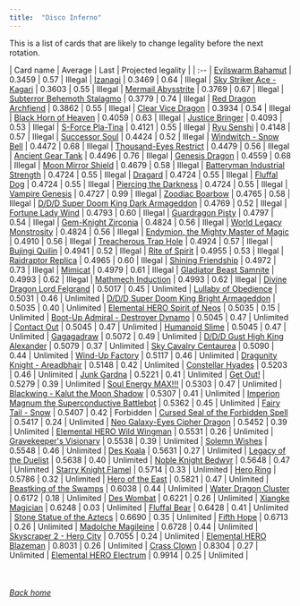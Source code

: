 ```yaml
---
title:  "Disco Inferno"
---
```


This is a list of cards that are likely to change legality before the next rotation.

| Card name | Average | Last | Projected legality |
| :-- |
[Evilswarm Bahamut](https://db.ygoprodeck.com/card/?search=Evilswarm%20Bahamut) | 0.3459 | 0.57 | Illegal |
[Izanagi](https://db.ygoprodeck.com/card/?search=Izanagi) | 0.3469 | 0.64 | Illegal |
[Sky Striker Ace - Kagari](https://db.ygoprodeck.com/card/?search=Sky%20Striker%20Ace%20-%20Kagari) | 0.3603 | 0.55 | Illegal |
[Mermail Abysstrite](https://db.ygoprodeck.com/card/?search=Mermail%20Abysstrite) | 0.3769 | 0.67 | Illegal |
[Subterror Behemoth Stalagmo](https://db.ygoprodeck.com/card/?search=Subterror%20Behemoth%20Stalagmo) | 0.3779 | 0.74 | Illegal |
[Red Dragon Archfiend](https://db.ygoprodeck.com/card/?search=Red%20Dragon%20Archfiend) | 0.3862 | 0.55 | Illegal |
[Clear Vice Dragon](https://db.ygoprodeck.com/card/?search=Clear%20Vice%20Dragon) | 0.3934 | 0.54 | Illegal |
[Black Horn of Heaven](https://db.ygoprodeck.com/card/?search=Black%20Horn%20of%20Heaven) | 0.4059 | 0.63 | Illegal |
[Justice Bringer](https://db.ygoprodeck.com/card/?search=Justice%20Bringer) | 0.4093 | 0.53 | Illegal |
[S-Force Pla-Tina](https://db.ygoprodeck.com/card/?search=S-Force%20Pla-Tina) | 0.4121 | 0.55 | Illegal |
[Ryu Senshi](https://db.ygoprodeck.com/card/?search=Ryu%20Senshi) | 0.4148 | 0.57 | Illegal |
[Successor Soul](https://db.ygoprodeck.com/card/?search=Successor%20Soul) | 0.4424 | 0.52 | Illegal |
[Windwitch - Snow Bell](https://db.ygoprodeck.com/card/?search=Windwitch%20-%20Snow%20Bell) | 0.4472 | 0.68 | Illegal |
[Thousand-Eyes Restrict](https://db.ygoprodeck.com/card/?search=Thousand-Eyes%20Restrict) | 0.4479 | 0.56 | Illegal |
[Ancient Gear Tank](https://db.ygoprodeck.com/card/?search=Ancient%20Gear%20Tank) | 0.4496 | 0.76 | Illegal |
[Genesis Dragon](https://db.ygoprodeck.com/card/?search=Genesis%20Dragon) | 0.4559 | 0.68 | Illegal |
[Moon Mirror Shield](https://db.ygoprodeck.com/card/?search=Moon%20Mirror%20Shield) | 0.4679 | 0.58 | Illegal |
[Batteryman Industrial Strength](https://db.ygoprodeck.com/card/?search=Batteryman%20Industrial%20Strength) | 0.4724 | 0.55 | Illegal |
[Dragard](https://db.ygoprodeck.com/card/?search=Dragard) | 0.4724 | 0.55 | Illegal |
[Fluffal Dog](https://db.ygoprodeck.com/card/?search=Fluffal%20Dog) | 0.4724 | 0.55 | Illegal |
[Piercing the Darkness](https://db.ygoprodeck.com/card/?search=Piercing%20the%20Darkness) | 0.4724 | 0.55 | Illegal |
[Vampire Genesis](https://db.ygoprodeck.com/card/?search=Vampire%20Genesis) | 0.4727 | 0.99 | Illegal |
[Zoodiac Boarbow](https://db.ygoprodeck.com/card/?search=Zoodiac%20Boarbow) | 0.4765 | 0.58 | Illegal |
[D/D/D Super Doom King Dark Armageddon](https://db.ygoprodeck.com/card/?search=D/D/D%20Super%20Doom%20King%20Dark%20Armageddon) | 0.4769 | 0.52 | Illegal |
[Fortune Lady Wind](https://db.ygoprodeck.com/card/?search=Fortune%20Lady%20Wind) | 0.4793 | 0.60 | Illegal |
[Guardragon Pisty](https://db.ygoprodeck.com/card/?search=Guardragon%20Pisty) | 0.4797 | 0.54 | Illegal |
[Gem-Knight Zirconia](https://db.ygoprodeck.com/card/?search=Gem-Knight%20Zirconia) | 0.4824 | 0.56 | Illegal |
[World Legacy Monstrosity](https://db.ygoprodeck.com/card/?search=World%20Legacy%20Monstrosity) | 0.4824 | 0.56 | Illegal |
[Endymion, the Mighty Master of Magic](https://db.ygoprodeck.com/card/?search=Endymion,%20the%20Mighty%20Master%20of%20Magic) | 0.4910 | 0.56 | Illegal |
[Treacherous Trap Hole](https://db.ygoprodeck.com/card/?search=Treacherous%20Trap%20Hole) | 0.4924 | 0.57 | Illegal |
[Bujingi Quilin](https://db.ygoprodeck.com/card/?search=Bujingi%20Quilin) | 0.4941 | 0.52 | Illegal |
[Rite of Spirit](https://db.ygoprodeck.com/card/?search=Rite%20of%20Spirit) | 0.4955 | 0.53 | Illegal |
[Raidraptor Replica](https://db.ygoprodeck.com/card/?search=Raidraptor%20Replica) | 0.4965 | 0.60 | Illegal |
[Shining Friendship](https://db.ygoprodeck.com/card/?search=Shining%20Friendship) | 0.4972 | 0.73 | Illegal |
[Mimicat](https://db.ygoprodeck.com/card/?search=Mimicat) | 0.4979 | 0.61 | Illegal |
[Gladiator Beast Samnite](https://db.ygoprodeck.com/card/?search=Gladiator%20Beast%20Samnite) | 0.4993 | 0.62 | Illegal |
[Mathmech Induction](https://db.ygoprodeck.com/card/?search=Mathmech%20Induction) | 0.4993 | 0.62 | Illegal |
[Divine Dragon Lord Felgrand](https://db.ygoprodeck.com/card/?search=Divine%20Dragon%20Lord%20Felgrand) | 0.5017 | 0.45 | Unlimited |
[Lullaby of Obedience](https://db.ygoprodeck.com/card/?search=Lullaby%20of%20Obedience) | 0.5031 | 0.46 | Unlimited |
[D/D/D Super Doom King Bright Armageddon](https://db.ygoprodeck.com/card/?search=D/D/D%20Super%20Doom%20King%20Bright%20Armageddon) | 0.5035 | 0.40 | Unlimited |
[Elemental HERO Spirit of Neos](https://db.ygoprodeck.com/card/?search=Elemental%20HERO%20Spirit%20of%20Neos) | 0.5035 | 0.15 | Unlimited |
[Boot-Up Admiral - Destroyer Dynamo](https://db.ygoprodeck.com/card/?search=Boot-Up%20Admiral%20-%20Destroyer%20Dynamo) | 0.5045 | 0.47 | Unlimited |
[Contact Out](https://db.ygoprodeck.com/card/?search=Contact%20Out) | 0.5045 | 0.47 | Unlimited |
[Humanoid Slime](https://db.ygoprodeck.com/card/?search=Humanoid%20Slime) | 0.5045 | 0.47 | Unlimited |
[Gagagadraw](https://db.ygoprodeck.com/card/?search=Gagagadraw) | 0.5072 | 0.49 | Unlimited |
[D/D/D Gust High King Alexander](https://db.ygoprodeck.com/card/?search=D/D/D%20Gust%20High%20King%20Alexander) | 0.5079 | 0.37 | Unlimited |
[Sky Cavalry Centaurea](https://db.ygoprodeck.com/card/?search=Sky%20Cavalry%20Centaurea) | 0.5090 | 0.44 | Unlimited |
[Wind-Up Factory](https://db.ygoprodeck.com/card/?search=Wind-Up%20Factory) | 0.5117 | 0.46 | Unlimited |
[Dragunity Knight - Areadbhair](https://db.ygoprodeck.com/card/?search=Dragunity%20Knight%20-%20Areadbhair) | 0.5148 | 0.42 | Unlimited |
[Constellar Hyades](https://db.ygoprodeck.com/card/?search=Constellar%20Hyades) | 0.5203 | 0.46 | Unlimited |
[Junk Gardna](https://db.ygoprodeck.com/card/?search=Junk%20Gardna) | 0.5221 | 0.41 | Unlimited |
[Get Out!](https://db.ygoprodeck.com/card/?search=Get%20Out!) | 0.5279 | 0.39 | Unlimited |
[Soul Energy MAX!!!](https://db.ygoprodeck.com/card/?search=Soul%20Energy%20MAX!!!) | 0.5303 | 0.47 | Unlimited |
[Blackwing - Kalut the Moon Shadow](https://db.ygoprodeck.com/card/?search=Blackwing%20-%20Kalut%20the%20Moon%20Shadow) | 0.5307 | 0.41 | Unlimited |
[Imperion Magnum the Superconductive Battlebot](https://db.ygoprodeck.com/card/?search=Imperion%20Magnum%20the%20Superconductive%20Battlebot) | 0.5362 | 0.45 | Unlimited |
[Fairy Tail - Snow](https://db.ygoprodeck.com/card/?search=Fairy%20Tail%20-%20Snow) | 0.5407 | 0.42 | Forbidden |
[Cursed Seal of the Forbidden Spell](https://db.ygoprodeck.com/card/?search=Cursed%20Seal%20of%20the%20Forbidden%20Spell) | 0.5417 | 0.24 | Unlimited |
[Neo Galaxy-Eyes Cipher Dragon](https://db.ygoprodeck.com/card/?search=Neo%20Galaxy-Eyes%20Cipher%20Dragon) | 0.5452 | 0.39 | Unlimited |
[Elemental HERO Wild Wingman](https://db.ygoprodeck.com/card/?search=Elemental%20HERO%20Wild%20Wingman) | 0.5531 | 0.26 | Unlimited |
[Gravekeeper's Visionary](https://db.ygoprodeck.com/card/?search=Gravekeeper's%20Visionary) | 0.5538 | 0.39 | Unlimited |
[Solemn Wishes](https://db.ygoprodeck.com/card/?search=Solemn%20Wishes) | 0.5548 | 0.46 | Unlimited |
[Des Koala](https://db.ygoprodeck.com/card/?search=Des%20Koala) | 0.5631 | 0.27 | Unlimited |
[Legacy of the Duelist](https://db.ygoprodeck.com/card/?search=Legacy%20of%20the%20Duelist) | 0.5638 | 0.40 | Unlimited |
[Noble Knight Bedwyr](https://db.ygoprodeck.com/card/?search=Noble%20Knight%20Bedwyr) | 0.5648 | 0.47 | Unlimited |
[Starry Knight Flamel](https://db.ygoprodeck.com/card/?search=Starry%20Knight%20Flamel) | 0.5714 | 0.33 | Unlimited |
[Hero Ring](https://db.ygoprodeck.com/card/?search=Hero%20Ring) | 0.5786 | 0.32 | Unlimited |
[Hero of the East](https://db.ygoprodeck.com/card/?search=Hero%20of%20the%20East) | 0.5821 | 0.47 | Unlimited |
[Beastking of the Swamps](https://db.ygoprodeck.com/card/?search=Beastking%20of%20the%20Swamps) | 0.6038 | 0.44 | Unlimited |
[Water Dragon Cluster](https://db.ygoprodeck.com/card/?search=Water%20Dragon%20Cluster) | 0.6172 | 0.18 | Unlimited |
[Des Wombat](https://db.ygoprodeck.com/card/?search=Des%20Wombat) | 0.6221 | 0.26 | Unlimited |
[Xiangke Magician](https://db.ygoprodeck.com/card/?search=Xiangke%20Magician) | 0.6248 | 0.03 | Unlimited |
[Fluffal Bear](https://db.ygoprodeck.com/card/?search=Fluffal%20Bear) | 0.6428 | 0.41 | Unlimited |
[Stone Statue of the Aztecs](https://db.ygoprodeck.com/card/?search=Stone%20Statue%20of%20the%20Aztecs) | 0.6690 | 0.35 | Unlimited |
[Fifth Hope](https://db.ygoprodeck.com/card/?search=Fifth%20Hope) | 0.6713 | 0.26 | Unlimited |
[Madolche Magileine](https://db.ygoprodeck.com/card/?search=Madolche%20Magileine) | 0.6728 | 0.44 | Unlimited |
[Skyscraper 2 - Hero City](https://db.ygoprodeck.com/card/?search=Skyscraper%202%20-%20Hero%20City) | 0.7055 | 0.24 | Unlimited |
[Elemental HERO Blazeman](https://db.ygoprodeck.com/card/?search=Elemental%20HERO%20Blazeman) | 0.8031 | 0.26 | Unlimited |
[Crass Clown](https://db.ygoprodeck.com/card/?search=Crass%20Clown) | 0.8304 | 0.27 | Unlimited |
[Elemental HERO Electrum](https://db.ygoprodeck.com/card/?search=Elemental%20HERO%20Electrum) | 0.9914 | 0.25 | Unlimited |

<br>

###### [Back home](index)